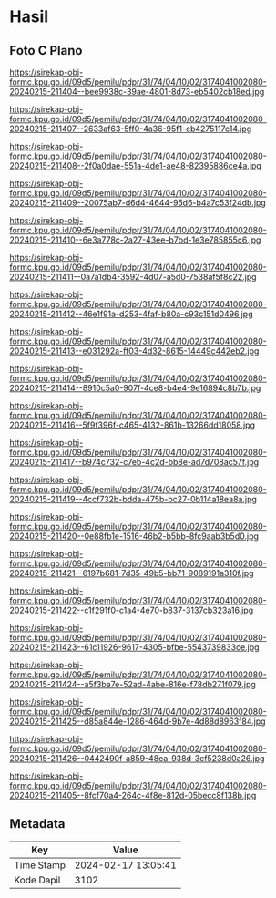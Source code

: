 # Hasil

## Foto C Plano

https://sirekap-obj-formc.kpu.go.id/09d5/pemilu/pdpr/31/74/04/10/02/3174041002080-20240215-211404--bee9938c-39ae-4801-8d73-eb5402cb18ed.jpg

https://sirekap-obj-formc.kpu.go.id/09d5/pemilu/pdpr/31/74/04/10/02/3174041002080-20240215-211407--2633af63-5ff0-4a36-95f1-cb4275117c14.jpg

https://sirekap-obj-formc.kpu.go.id/09d5/pemilu/pdpr/31/74/04/10/02/3174041002080-20240215-211408--2f0a0dae-551a-4de1-ae48-82395886ce4a.jpg

https://sirekap-obj-formc.kpu.go.id/09d5/pemilu/pdpr/31/74/04/10/02/3174041002080-20240215-211409--20075ab7-d6d4-4644-95d6-b4a7c53f24db.jpg

https://sirekap-obj-formc.kpu.go.id/09d5/pemilu/pdpr/31/74/04/10/02/3174041002080-20240215-211410--6e3a778c-2a27-43ee-b7bd-1e3e785855c6.jpg

https://sirekap-obj-formc.kpu.go.id/09d5/pemilu/pdpr/31/74/04/10/02/3174041002080-20240215-211411--0a7a1db4-3592-4d07-a5d0-7538af5f8c22.jpg

https://sirekap-obj-formc.kpu.go.id/09d5/pemilu/pdpr/31/74/04/10/02/3174041002080-20240215-211412--46e1f91a-d253-4faf-b80a-c93c151d0496.jpg

https://sirekap-obj-formc.kpu.go.id/09d5/pemilu/pdpr/31/74/04/10/02/3174041002080-20240215-211413--e031292a-ff03-4d32-8615-14449c442eb2.jpg

https://sirekap-obj-formc.kpu.go.id/09d5/pemilu/pdpr/31/74/04/10/02/3174041002080-20240215-211414--8910c5a0-907f-4ce8-b4e4-9e16894c8b7b.jpg

https://sirekap-obj-formc.kpu.go.id/09d5/pemilu/pdpr/31/74/04/10/02/3174041002080-20240215-211416--5f9f396f-c465-4132-861b-13266dd18058.jpg

https://sirekap-obj-formc.kpu.go.id/09d5/pemilu/pdpr/31/74/04/10/02/3174041002080-20240215-211417--b974c732-c7eb-4c2d-bb8e-ad7d708ac57f.jpg

https://sirekap-obj-formc.kpu.go.id/09d5/pemilu/pdpr/31/74/04/10/02/3174041002080-20240215-211419--4ccf732b-bdda-475b-bc27-0b114a18ea8a.jpg

https://sirekap-obj-formc.kpu.go.id/09d5/pemilu/pdpr/31/74/04/10/02/3174041002080-20240215-211420--0e88fb1e-1516-46b2-b5bb-8fc9aab3b5d0.jpg

https://sirekap-obj-formc.kpu.go.id/09d5/pemilu/pdpr/31/74/04/10/02/3174041002080-20240215-211421--6197b681-7d35-49b5-bb71-9089191a310f.jpg

https://sirekap-obj-formc.kpu.go.id/09d5/pemilu/pdpr/31/74/04/10/02/3174041002080-20240215-211422--c1f291f0-c1a4-4e70-b837-3137cb323a16.jpg

https://sirekap-obj-formc.kpu.go.id/09d5/pemilu/pdpr/31/74/04/10/02/3174041002080-20240215-211423--61c11926-9617-4305-bfbe-5543739833ce.jpg

https://sirekap-obj-formc.kpu.go.id/09d5/pemilu/pdpr/31/74/04/10/02/3174041002080-20240215-211424--a5f3ba7e-52ad-4abe-816e-f78db271f079.jpg

https://sirekap-obj-formc.kpu.go.id/09d5/pemilu/pdpr/31/74/04/10/02/3174041002080-20240215-211425--d85a844e-1286-464d-9b7e-4d88d8963f84.jpg

https://sirekap-obj-formc.kpu.go.id/09d5/pemilu/pdpr/31/74/04/10/02/3174041002080-20240215-211426--0442490f-a859-48ea-938d-3cf5238d0a26.jpg

https://sirekap-obj-formc.kpu.go.id/09d5/pemilu/pdpr/31/74/04/10/02/3174041002080-20240215-211405--8fcf70a4-264c-4f8e-812d-05becc8f138b.jpg


## Metadata

| Key        | Value               |
| ---------- | ------------------- |
| Time Stamp | 2024-02-17 13:05:41 |
| Kode Dapil | 3102                |



